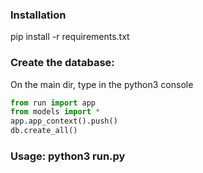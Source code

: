 ### Installation
pip install -r requirements.txt
### Create the database:
On the main dir, type in the python3 console
```python
from run import app
from models import *
app.app_context().push()
db.create_all()
```

### Usage: python3 run.py
